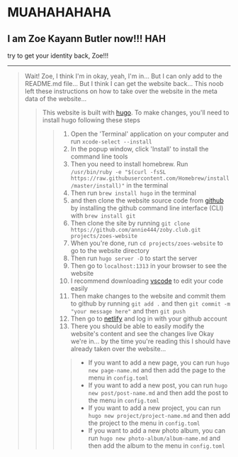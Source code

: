 # MUAHAHAHAHA

## I am Zoe Kayann Butler now!!! HAH

try to get your identity back, Zoe!!!


----

> Wait! Zoe, I think I'm in
> okay, yeah, I'm in...
> But I can only add to the README.md file... But I think I can get the website back...
> This noob left these instructions on how to take over the website in the meta data of the website...
>> This website is built with [hugo](https://gohugo.io/).
>> To make changes, you'll need to install hugo following these steps
>>> 1. Open the 'Terminal' application on your computer and run `xcode-select --install`
>>> 2. In the popup window, click 'Install' to install the command line tools
>>> 3. Then you need to install homebrew. Run `/usr/bin/ruby -e "$(curl -fsSL https://raw.githubusercontent.com/Homebrew/install/master/install)"` in the terminal
>>> 4. Then run `brew install hugo` in the terminal
>>> 5. and then clone the website source code from [github](https://github.com/annie444/zoby.club) by installing the github command line interface (CLI) with `brew install git`
>>> 6. Then clone the site by running `git clone https://github.com/annie444/zoby.club.git projects/zoes-website`
>>> 7. When you're done, run `cd projects/zoes-website` to go to the website directory
>>> 8. Then run `hugo server -D` to start the server
>>> 9. Then go to `localhost:1313` in your browser to see the website
>>> 10. I recommend downloading [vscode](https://code.visualstudio.com/) to edit your code easily
>>> 10. Then make changes to the website and commit them to github by running `git add .` and then `git commit -m "your message here"` and then `git push`
>>> 11. Then go to [netlify](https://www.netlify.com/) and log in with your github account
>>> 12. There you should be able to easily modify the website's content and see the changes live
>> Okay we're in... by the time you're reading this I should have already taken over the website...
>>>> - If you want to add a new page, you can run `hugo new page-name.md` and then add the page to the menu in `config.toml`
>>>> - If you want to add a new post, you can run `hugo new post/post-name.md` and then add the post to the menu in `config.toml`
>>>> - If you want to add a new project, you can run `hugo new project/project-name.md` and then add the project to the menu in `config.toml`
>>>> - If you want to add a new photo album, you can run `hugo new photo-album/album-name.md` and then add the album to the menu in `config.toml`
